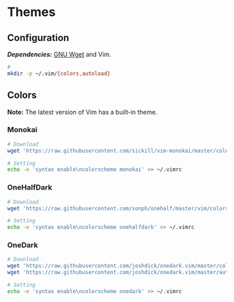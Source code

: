 # Themes

## Configuration

**_Dependencies:_** [GNU Wget](/gnu-wget.md) and Vim.

```sh
#
mkdir -p ~/.vim/{colors,autoload}
```

## Colors

**Note:** The latest version of Vim has a built-in theme.

### Monokai

```sh
# Download
wget 'https://raw.githubusercontent.com/sickill/vim-monokai/master/colors/monokai.vim' -P ~/.vim/colors

# Setting
echo -e 'syntax enable\ncolorscheme monokai' >> ~/.vimrc
```

### OneHalfDark

```sh
# Download
wget 'https://raw.githubusercontent.com/sonph/onehalf/master/vim/colors/onehalfdark.vim' -P ~/.vim/colors

# Setting
echo -e 'syntax enable\ncolorscheme onehalfdark' >> ~/.vimrc
```

### OneDark

```sh
# Download
wget 'https://raw.githubusercontent.com/joshdick/onedark.vim/master/colors/onedark.vim' -P ~/.vim/colors
wget 'https://raw.githubusercontent.com/joshdick/onedark.vim/master/autoload/onedark.vim' -P ~/.vim/autoload

# Setting
echo -e 'syntax enable\ncolorscheme onedark' >> ~/.vimrc
```
